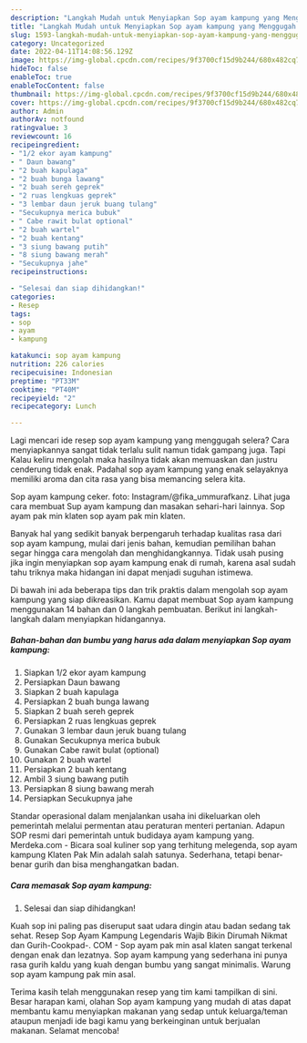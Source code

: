 ```yaml
---
description: "Langkah Mudah untuk Menyiapkan Sop ayam kampung yang Menggugah Selera, Buat Buka Puasa Lezat"
title: "Langkah Mudah untuk Menyiapkan Sop ayam kampung yang Menggugah Selera, Buat Buka Puasa Lezat"
slug: 1593-langkah-mudah-untuk-menyiapkan-sop-ayam-kampung-yang-menggugah-selera-buat-buka-puasa-lezat
category: Uncategorized
date: 2022-04-11T14:08:56.129Z
image: https://img-global.cpcdn.com/recipes/9f3700cf15d9b244/680x482cq70/sop-ayam-kampung-foto-resep-utama.jpg
hideToc: false
enableToc: true
enableTocContent: false
thumbnail: https://img-global.cpcdn.com/recipes/9f3700cf15d9b244/680x482cq70/sop-ayam-kampung-foto-resep-utama.jpg
cover: https://img-global.cpcdn.com/recipes/9f3700cf15d9b244/680x482cq70/sop-ayam-kampung-foto-resep-utama.jpg
author: Admin
authorAv: notfound
ratingvalue: 3
reviewcount: 16
recipeingredient:
- "1/2 ekor ayam kampung"
- " Daun bawang"
- "2 buah kapulaga"
- "2 buah bunga lawang"
- "2 buah sereh geprek"
- "2 ruas lengkuas geprek"
- "3 lembar daun jeruk buang tulang"
- "Secukupnya merica bubuk"
- " Cabe rawit bulat optional"
- "2 buah wartel"
- "2 buah kentang"
- "3 siung bawang putih"
- "8 siung bawang merah"
- "Secukupnya jahe"
recipeinstructions:

- "Selesai dan siap dihidangkan!"
categories:
- Resep
tags:
- sop
- ayam
- kampung

katakunci: sop ayam kampung 
nutrition: 226 calories
recipecuisine: Indonesian
preptime: "PT33M"
cooktime: "PT40M"
recipeyield: "2"
recipecategory: Lunch

---
```



Lagi mencari ide resep sop ayam kampung yang menggugah selera? Cara menyiapkannya sangat tidak terlalu sulit namun tidak gampang juga. Tapi Kalau keliru mengolah maka hasilnya tidak akan memuaskan dan justru cenderung tidak enak. Padahal sop ayam kampung yang enak selayaknya memiliki aroma dan cita rasa yang bisa memancing selera kita.


Sop ayam kampung ceker. foto: Instagram/@fika_ummurafkanz. Lihat juga cara membuat Sup ayam kampung dan masakan sehari-hari lainnya. Sop ayam pak min klaten sop ayam pak min klaten.

Banyak hal yang sedikit banyak berpengaruh terhadap kualitas rasa dari sop ayam kampung, mulai dari jenis bahan, kemudian pemilihan bahan segar hingga cara mengolah dan menghidangkannya. Tidak usah pusing jika ingin menyiapkan sop ayam kampung enak di rumah, karena asal sudah tahu triknya maka hidangan ini dapat menjadi suguhan istimewa.


Di bawah ini ada beberapa tips dan trik praktis dalam mengolah sop ayam kampung yang siap dikreasikan. Kamu dapat membuat Sop ayam kampung menggunakan 14 bahan dan 0 langkah pembuatan. Berikut ini langkah-langkah dalam menyiapkan hidangannya.

<!--inarticleads1-->

##### Bahan-bahan dan bumbu yang harus ada dalam menyiapkan Sop ayam kampung:

1. Siapkan 1/2 ekor ayam kampung
1. Persiapkan  Daun bawang
1. Siapkan 2 buah kapulaga
1. Persiapkan 2 buah bunga lawang
1. Siapkan 2 buah sereh geprek
1. Persiapkan 2 ruas lengkuas geprek
1. Gunakan 3 lembar daun jeruk buang tulang
1. Gunakan Secukupnya merica bubuk
1. Gunakan  Cabe rawit bulat (optional)
1. Gunakan 2 buah wartel
1. Persiapkan 2 buah kentang
1. Ambil 3 siung bawang putih
1. Persiapkan 8 siung bawang merah
1. Persiapkan Secukupnya jahe


Standar operasional dalam menjalankan usaha ini dikeluarkan oleh pemerintah melalui permentan atau peraturan menteri pertanian. Adapun SOP resmi dari pemerintah untuk budidaya ayam kampung yang. Merdeka.com - Bicara soal kuliner sop yang terhitung melegenda, sop ayam kampung Klaten Pak Min adalah salah satunya. Sederhana, tetapi benar-benar gurih dan bisa menghangatkan badan. 

<!--inarticleads2-->

##### Cara memasak Sop ayam kampung:


1. Selesai dan siap dihidangkan!

Kuah sop ini paling pas diseruput saat udara dingin atau badan sedang tak sehat. Resep Sop Ayam Kampung Legendaris Wajib Bikin Dirumah Nikmat dan Gurih-Cookpad-. COM - Sop ayam pak min asal klaten sangat terkenal dengan enak dan lezatnya. Sop ayam kampung yang sederhana ini punya rasa gurih kaldu yang kuah dengan bumbu yang sangat minimalis. Warung sop ayam kampung pak min asal. 

Terima kasih telah menggunakan resep yang tim kami tampilkan di sini. Besar harapan kami, olahan Sop ayam kampung yang mudah di atas dapat membantu kamu menyiapkan makanan yang sedap untuk keluarga/teman ataupun menjadi ide bagi kamu yang berkeinginan untuk berjualan makanan. Selamat mencoba!
